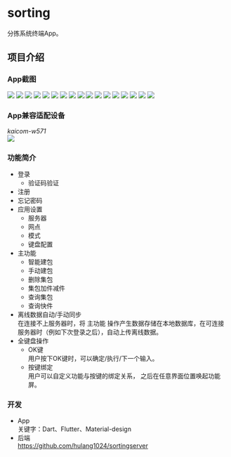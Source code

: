 ﻿# sorting

分拣系统终端App。


## 项目介绍
### App截图
![](doc/screenshots/login.png)
![](doc/screenshots/register.png)
![](doc/screenshots/main_menu.png)
![](doc/screenshots/package_create.png)
![](doc/screenshots/package_delete.png)
![](doc/screenshots/package_search.png)
![](doc/screenshots/package_details.png)
![](doc/screenshots/item_alloc_menu.png)
![](doc/screenshots/item_alloc_delete.png)
![](doc/screenshots/item_alloc_add.png)
![](doc/screenshots/item_alloc_add_details.png)
![](doc/screenshots/item_alloc_search.png)
![](doc/screenshots/profile.png)
![](doc/screenshots/password_modify.png)
![](doc/screenshots/settings.png)
![](doc/screenshots/settings_general.png)
![](doc/screenshots/key_binding.png)

### App兼容适配设备
*kaicom-w571*  
![](doc/screenshots/kaicomw571.png)

### 功能简介
* 登录
    - 验证码验证
* 注册
* 忘记密码
* 应用设置
    - 服务器
    - 网点
    - 模式
    - 键盘配置
* 主功能
    - 智能建包
    - 手动建包
    - 删除集包
    - 集包加件减件
    - 查询集包
    - 查询快件
* 离线数据自动/手动同步  
    在连接不上服务器时，将 主功能 操作产生数据存储在本地数据库，在可连接服务器时（例如下次登录之后），自动上传离线数据。
* 全键盘操作  
    - OK键  
        用户按下OK键时，可以确定/执行/下一个输入。
    - 按键绑定  
        用户可以自定义功能与按键的绑定关系，
        之后在任意界面位置唤起功能屏。

### 开发
* App  
    关键字：Dart、Flutter、Material-design
* 后端  
    https://github.com/hulang1024/sortingserver